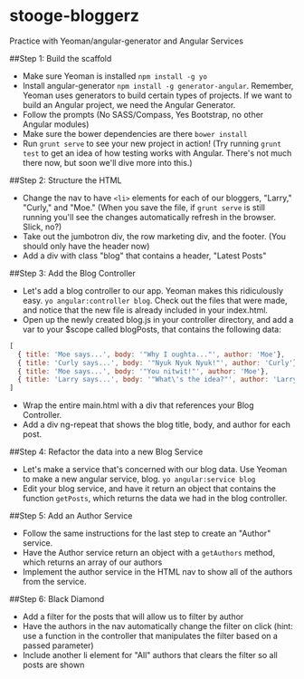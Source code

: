stooge-bloggerz
========

Practice with Yeoman/angular-generator and Angular Services

##Step 1: Build the scaffold
* Make sure Yeoman is installed `npm install -g yo`
* Install angular-generator `npm install -g generator-angular`. Remember, Yeoman uses generators to build certain types of projects. If we want to build an Angular project, we need the Angular Generator.
* Follow the prompts (No SASS/Compass, Yes Bootstrap, no other Angular modules)
* Make sure the bower dependencies are there `bower install`
* Run `grunt serve` to see your new project in action!
(Try running `grunt test` to get an idea of how testing works with Angular. There's not much there now, but soon we'll dive more into this.)

##Step 2: Structure the HTML
* Change the nav to have `<li>` elements for each of our bloggers, "Larry," "Curly," and "Moe." (When you save the file, if `grunt serve` is still running you'll see the changes automatically refresh in the browser. Slick, no?)
* Take out the jumbotron div, the row marketing div, and the footer. (You should only have the header now)
* Add a div with class "blog" that contains a header, "Latest Posts"

##Step 3: Add the Blog Controller
* Let's add a blog controller to our app. Yeoman makes this ridiculously easy. `yo angular:controller blog`. Check out the files that were made, and notice that the new file is already included in your index.html.
* Open up the newly created blog.js in your controller directory, and add a var to your $scope called blogPosts, that contains the following data:

```javascript
[
  { title: 'Moe says...', body: '"Why I oughta..."', author: 'Moe'},
  { title: 'Curly says...', body: '"Nyuk Nyuk Nyuk!"', author: 'Curly'},
  { title: 'Moe says...', body: '"You nitwit!"', author: 'Moe'},
  { title: 'Larry says...', body: '"What\'s the idea?"', author: 'Larry'}
]

```
* Wrap the entire main.html with a div that references your Blog Controller.
* Add a div ng-repeat that shows the blog title, body, and author for each post.

##Step 4: Refactor the data into a new Blog Service
* Let's make a service that's concerned with our blog data. Use Yeoman to make a new angular service, blog. `yo angular:service blog`
* Edit your blog service, and have it return an object that contains the function `getPosts`, which returns the data we had in the blog controller.

##Step 5: Add an Author Service
* Follow the same instructions for the last step to create an "Author" service.
* Have the Author service return an object with a `getAuthors` method, which returns an array of our authors
* Implement the author service in the HTML nav to show all of the authors from the service.

##Step 6: Black Diamond
* Add a filter for the posts that will allow us to filter by author
* Have the authors in the nav automatically change the filter on click (hint: use a function in the controller that manipulates the filter based on a passed parameter)
* Include another li element for "All" authors that clears the filter so all posts are shown
